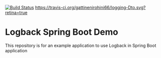 [![Build Status](https://travis-ci.org/gattinenirohini66/logging-Dto.svg?branch=master)](https://travis-ci.org/gattinenirohini66/logging-Dto)
https://travis-ci.org/gattinenirohini66/logging-Dto.svg?retina=true
# Logback Spring Boot Demo
This repository is for an example application to use Logback in Spring Boot application
